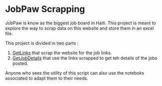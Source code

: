 # JobPaw Scrapping
JobPaw is know as the biggest job board in Haiti. This project is meant to explore the way to scrap data on this website and store them in an excel file.

This project is divided in two parts :

1. [GetLinks](https://github.com/htsull/JobPaw-Scrapping-NLP/blob/main/getLinksScript.py) that scrap the website for the job links.
2. [GetJobDetails](https://github.com/htsull/JobPaw-Scrapping-NLP/blob/main/getJobDetailsScript.py) that use the links scrapped to get teh details of the jobs posted.

Anyone who sees the utility of this script can also use the noteboks associated to adapt them to their needs.
